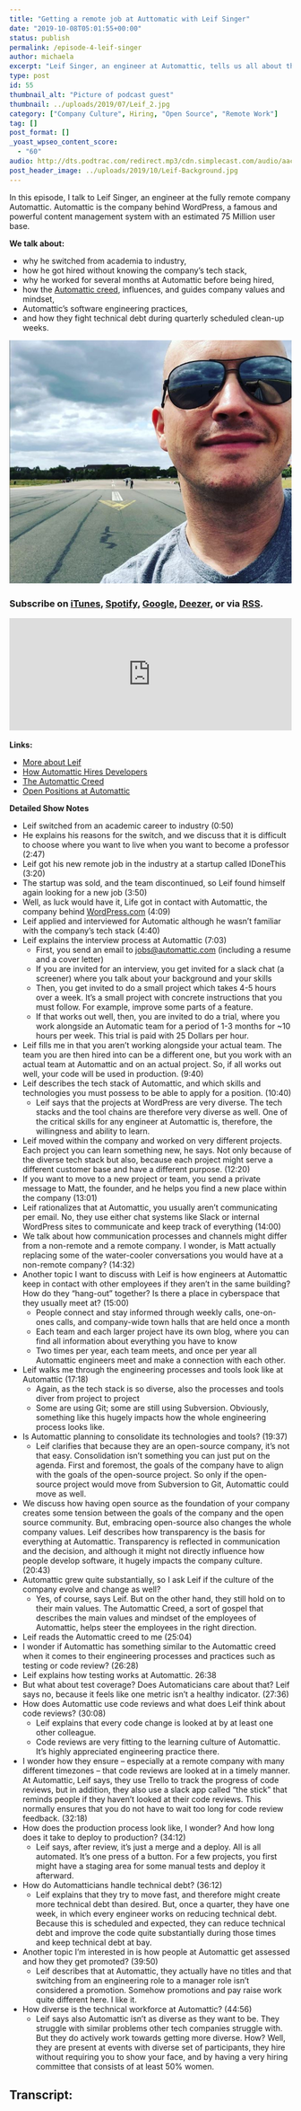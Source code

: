 ```yaml
---
title: "Getting a remote job at Auttomatic with Leif Singer"
date: "2019-10-08T05:01:55+00:00"
status: publish
permalink: /episode-4-leif-singer
author: michaela
excerpt: "Leif Singer, an engineer at Automattic, tells us all about the hiring process of Automattic."
type: post
id: 55
thumbnail_alt: "Picture of podcast guest"
thumbnail: ../uploads/2019/07/Leif_2.jpg
category: ["Company Culture", Hiring, "Open Source", "Remote Work"]
tag: []
post_format: []
_yoast_wpseo_content_score:
  - "60"
audio: http://dts.podtrac.com/redirect.mp3/cdn.simplecast.com/audio/aaca90/aaca909a-e34f-49ae-a86f-f59e4fa807f0/383c4463-3674-4c2d-998a-f92f5dc43c24/leif-singer-ready_tc.mp3
post_header_image: ../uploads/2019/10/Leif-Background.jpg
---
```


In this episode, I talk to Leif Singer, an engineer at the fully remote company Automattic. Automattic is the company behind WordPress, a famous and powerful content management system with an estimated 75 Million user base.

**We talk about:**

- why he switched from academia to industry,
- how he got hired without knowing the company’s tech stack,
- why he worked for several months at Automattic before being hired,
- how the [Automattic creed](https://automattic.com/creed/), influences, and guides company values and mindset,
- Automattic’s software engineering practices,
- and how they fight technical debt during quarterly scheduled clean-up weeks.

![](../uploads/2019/07/Leif_2.jpg)

### Subscribe on [iTunes](https://podcasts.apple.com/at/podcast/software-engineering-unlocked/id1477527378?l=en), [Spotify](https://open.spotify.com/show/2wz1OneBIDXpbBYeuyIsJL?si=2I0R0HuaTLK6RT0f7lDIFg), [Google](https://www.google.com/podcasts?feed=aHR0cHM6Ly9mZWVkcy5zaW1wbGVjYXN0LmNvbS9LMV9tdjBDSg%3D%3D), [Deezer](https://www.deezer.com/show/465682), or via [RSS](https://www.software-engineering-unlocked.com/subscribe/).

<iframe frameborder="no" height="200px" scrolling="no" seamless="" src="https://player.simplecast.com/383c4463-3674-4c2d-998a-f92f5dc43c24?dark=false" width="100%"></iframe>

**Links:**

- [More about Leif](https://leif.me)
- [How Automattic Hires Developers](https://automattic.com/work-with-us/how-we-hire-developers/)
- [The Automattic Creed](https://automattic.com/creed/)
- [Open Positions at Automattic](https://automattic.com/work-with-us/#open-positions)

**Detailed Show Notes**

- Leif switched from an academic career to industry (0:50)
- He explains his reasons for the switch, and we discuss that it is difficult to choose where you want to live when you want to become a professor (2:47)
- Leif got his new remote job in the industry at a startup called IDoneThis (3:20)
- The startup was sold, and the team discontinued, so Leif found himself again looking for a new job (3:50)
- Well, as luck would have it, Life got in contact with Automattic, the company behind [WordPress.com](https://wordpress.com/) (4:09)
- Leif applied and interviewed for Automatic although he wasn’t familiar with the company’s tech stack (4:40)
- Leif explains the interview process at Automattic (7:03)
  - First, you send an email to jobs@automattic.com (including a resume and a cover letter)
  - If you are invited for an interview, you get invited for a slack chat (a screener) where you talk about your background and your skills
  - Then, you get invited to do a small project which takes 4-5 hours over a week. It’s a small project with concrete instructions that you must follow. For example, improve some parts of a feature.
  - If that works out well, then, you are invited to do a trial, where you work alongside an Automatic team for a period of 1-3 months for ~10 hours per week. This trial is paid with 25 Dollars per hour.
- Leif fills me in that you aren’t working alongside your actual team. The team you are then hired into can be a different one, but you work with an actual team at Automattic and on an actual project. So, if all works out well, your code will be used in production. (9:40)
- Leif describes the tech stack of Automattic, and which skills and technologies you must possess to be able to apply for a position. (10:40)
  - Leif says that the projects at WordPress are very diverse. The tech stacks and the tool chains are therefore very diverse as well. One of the critical skills for any engineer at Automattic is, therefore, the willingness and ability to learn.
- Leif moved within the company and worked on very different projects. Each project you can learn something new, he says. Not only because of the diverse tech stack but also, because each project might serve a different customer base and have a different purpose. (12:20)
- If you want to move to a new project or team, you send a private message to Matt, the founder, and he helps you find a new place within the company (13:01)
- Leif rationalizes that at Automattic, you usually aren’t communicating per email. No, they use either chat systems like Slack or internal WordPress sites to communicate and keep track of everything (14:00)
- We talk about how communication processes and channels might differ from a non-remote and a remote company. I wonder, is Matt actually replacing some of the water-cooler conversations you would have at a non-remote company? (14:32)
- Another topic I want to discuss with Leif is how engineers at Automattic keep in contact with other employees if they aren’t in the same building? How do they “hang-out” together? Is there a place in cyberspace that they usually meet at? (15:00)
  - People connect and stay informed through weekly calls, one-on-ones calls, and company-wide town halls that are held once a month
  - Each team and each larger project have its own blog, where you can find all information about everything you have to know
  - Two times per year, each team meets, and once per year all Automattic engineers meet and make a connection with each other.
- Leif walks me through the engineering processes and tools look like at Automattic (17:18)
  - Again, as the tech stack is so diverse, also the processes and tools diver from project to project
  - Some are using Git; some are still using Subversion. Obviously, something like this hugely impacts how the whole engineering process looks like.
- Is Automattic planning to consolidate its technologies and tools? (19:37)
  - Leif clarifies that because they are an open-source company, it’s not that easy. Consolidation isn’t something you can just put on the agenda. First and foremost, the goals of the company have to align with the goals of the open-source project. So only if the open-source project would move from Subversion to Git, Automattic could move as well.
- We discuss how having open source as the foundation of your company creates some tension between the goals of the company and the open source community. But, embracing open-source also changes the whole company values. Leif describes how transparency is the basis for everything at Automattic. Transparency is reflected in communication and the decision, and although it might not directly influence how people develop software, it hugely impacts the company culture. (20:43)
- Automattic grew quite substantially, so I ask Leif if the culture of the company evolve and change as well?
  - Yes, of course, says Leif. But on the other hand, they still hold on to their main values. The Automattic Creed, a sort of gospel that describes the main values and mindset of the employees of Automattic, helps steer the employees in the right direction.
- Leif reads the Automattic creed to me (25:04)
- I wonder if Automattic has something similar to the Automattic creed when it comes to their engineering processes and practices such as testing or code review? (26:28)
- Leif explains how testing works at Automattic. 26:38
- But what about test coverage? Does Automaticians care about that? Leif says no, because it feels like one metric isn’t a healthy indicator. (27:36)
- How does Automattic use code reviews and what does Leif think about code reviews? (30:08)
  - Leif explains that every code change is looked at by at least one other colleague.
  - Code reviews are very fitting to the learning culture of Automattic. It’s highly appreciated engineering practice there.
- I wonder how they ensure – especially at a remote company with many different timezones – that code reviews are looked at in a timely manner. At Automattic, Leif says, they use Trello to track the progress of code reviews, but in addition, they also use a slack app called “the stick” that reminds people if they haven’t looked at their code reviews. This normally ensures that you do not have to wait too long for code review feedback. (32:18)
- How does the production process look like, I wonder? And how long does it take to deploy to production? (34:12)
  - Leif says, after review, it’s just a merge and a deploy. All is all automated. It’s one press of a button. For a few projects, you first might have a staging area for some manual tests and deploy it afterward.
- How do Automatticians handle technical debt? (36:12)
  - Leif explains that they try to move fast, and therefore might create more technical debt than desired. But, once a quarter, they have one week, in which every engineer works on reducing technical debt. Because this is scheduled and expected, they can reduce technical debt and improve the code quite substantially during those times and keep technical debt at bay.
- Another topic I’m interested in is how people at Automattic get assessed and how they get promoted? (39:50)
  - Leif describes that at Automattic, they actually have no titles and that switching from an engineering role to a manager role isn’t considered a promotion. Somehow promotions and pay raise work quite different here. I like it.
- How diverse is the technical workforce at Automattic? (44:56)
  - Leif says also Automattic isn’t as diverse as they want to be. They struggle with similar problems other tech companies struggle with. But they do actively work towards getting more diverse. How? Well, they are present at events with diverse set of participants, they hire without requiring you to show your face, and by having a very hiring committee that consists of at least 50% women.

## Transcript:
